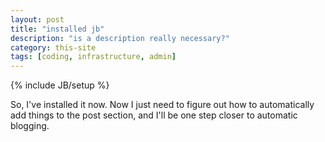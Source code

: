 ```yaml
---
layout: post
title: "installed jb"
description: "is a description really necessary?"
category: this-site
tags: [coding, infrastructure, admin]
---
```

{% include JB/setup %}

So, I've installed it now. Now I just need to figure out how to
automatically add things to the post section, and I'll be one step
closer to automatic blogging. 
